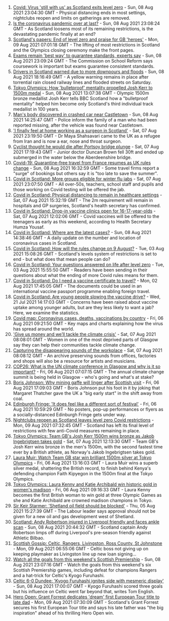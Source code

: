 1. [Covid: Virus 'still with us' as Scotland exits level zero](https://www.bbc.co.uk/news/uk-scotland-58136277) - Sun, 08 Aug 2021 23:04:30 GMT - Physical distancing ends in most settings, nightclubs reopen and limits on gatherings are removed.
2. [Is the coronavirus pandemic over at last?](https://www.bbc.co.uk/news/uk-scotland-58112939) - Sun, 08 Aug 2021 23:08:24 GMT - As Scotland loosens most of its remaining restrictions, is the devastating pandemic finally at an end?
3. [Scotland's papers: End of level zero and praise for GB 'heroes'](https://www.bbc.co.uk/news/uk-scotland-58142755) - Mon, 09 Aug 2021 07:01:18 GMT - The lifting of most restrictions in Scotland and the Olympics closing ceremony make the front pages.
4. [Exams remain 'best way' to guarantee standards, experts say](https://www.bbc.co.uk/news/uk-scotland-58139111) - Sun, 08 Aug 2021 23:09:24 GMT - The Commission on School Reform says coursework is important but exams guarantee consistent standards.
5. [Drivers in Scotland warned due to more downpours and floods](https://www.bbc.co.uk/news/uk-scotland-58136344) - Sun, 08 Aug 2021 18:16:49 GMT - A yellow warning remains in place after torrential rain closed railway lines and flooded streets on Saturday.
6. [Tokyo Olympics: How 'bulletproof' mentality propelled Josh Kerr to 1500m medal](https://www.bbc.co.uk/sport/olympics/58138363) - Sun, 08 Aug 2021 13:07:38 GMT - Olympic 1500m bronze medallist Josh Kerr tells BBC Scotland how a "bulletproof mentality" helped him become only Scotland's third individual track medallist in 100 years.
7. [Man's body discovered in crashed car near Castletown](https://www.bbc.co.uk/news/uk-scotland-highlands-islands-58138732) - Sun, 08 Aug 2021 14:25:47 GMT - Police inform the family of a man who had been reported missing, after the vehicle was found near Castletown.
8. ['I finally feel at home working as a surgeon in Scotland'](https://www.bbc.co.uk/news/uk-scotland-tayside-central-57500670) - Sat, 07 Aug 2021 23:19:50 GMT - Dr Maya Shahsavari came to the UK as a refugee from Iran and is now a ear, nose and throat surgeon.
9. [Cyclist thought he would die after Portsoy bridge plunge](https://www.bbc.co.uk/news/uk-scotland-north-east-orkney-shetland-58129268) - Sat, 07 Aug 2021 17:19:43 GMT - Junior doctor Duncan Brown fell 30ft and ended up submerged in the water below the Aberdeenshire bridge.
10. [Covid-19: Quarantine-free travel from France resumes as UK rules change](https://www.bbc.co.uk/news/uk-58130944) - Sun, 08 Aug 2021 16:32:59 GMT - Some travel firms report a "surge" of bookings but others say it is "too late to save the summer".
11. [Covid in Scotland: More groups eligible for winter flu jabs](https://www.bbc.co.uk/news/uk-scotland-58131218) - Sat, 07 Aug 2021 23:07:50 GMT - All over-50s, teachers, school staff and pupils and those working on Covid testing will be offered the jab.
12. [Covid in Scotland: Physical distancing to remain in healthcare settings](https://www.bbc.co.uk/news/uk-scotland-58130484) - Sat, 07 Aug 2021 15:32:19 GMT - The 2m requirement will remain in hospitals and GP surgeries, Scotland's health secretary has confirmed.
13. [Covid in Scotland: Drop-in vaccine clinics open for 16-17-year-olds](https://www.bbc.co.uk/news/uk-scotland-58128523) - Sat, 07 Aug 2021 12:02:06 GMT - Covid vaccines will be offered to the teenagers as early as this weekend, according to Health Secretary Humza Yousaf.
14. [Covid in Scotland: Where are the latest cases?](https://www.bbc.co.uk/news/uk-scotland-53511877) - Sun, 08 Aug 2021 14:38:46 GMT - A daily update on the number and location of coronavirus cases in Scotland.
15. [Covid in Scotland: How will the rules change on 9 August?](https://www.bbc.co.uk/news/uk-scotland-53166816) - Tue, 03 Aug 2021 15:08:26 GMT - Scotland's levels system of restrictions is set to end - but what does that mean people can do?
16. [Covid in Scotland: Your questions answered on life after level zero](https://www.bbc.co.uk/news/uk-scotland-58071989) - Tue, 03 Aug 2021 15:55:50 GMT - Readers have been sending in their questions about what the ending of more Covid rules means for them.
17. [Covid in Scotland: Do I need a vaccine certificate to travel?](https://www.bbc.co.uk/news/uk-scotland-57519070) - Mon, 02 Aug 2021 17:45:05 GMT - The documents could be used in an international vaccine passport programme enabling foreign travel.
18. [Covid in Scotland: Are young people slowing the vaccine drive?](https://www.bbc.co.uk/news/uk-scotland-57915106) - Wed, 21 Jul 2021 14:17:03 GMT - Concerns have been raised about vaccine uptake among younger adults, but are they less likely to want a jab? Here, we examine the statistics.
19. [Covid map: Coronavirus cases, deaths, vaccinations by country](https://www.bbc.co.uk/news/world-51235105) - Fri, 06 Aug 2021 09:21:50 GMT - Key maps and charts explaining how the virus has spread around the world.
20. ['Give us money and we’ll tackle the climate crisis'](https://www.bbc.co.uk/news/uk-scotland-58102100) - Sat, 07 Aug 2021 08:08:01 GMT - Women in one of the most deprived parts of Glasgow say they can help their communities tackle climate change.
21. [Capturing the disappearing sounds of the workplace](https://www.bbc.co.uk/news/uk-scotland-tayside-central-58056235) - Sat, 07 Aug 2021 08:08:12 GMT - An archive preserving sounds from offices, factories and shops will also be a resource for artists and musicians.
22. [COP26: What is the UN climate conference in Glasgow and why is it so important?](https://www.bbc.co.uk/news/science-environment-56901261) - Fri, 06 Aug 2021 07:07:15 GMT - The annual climate change summit is being held in Glasgow - who's going and what's at stake?
23. [Boris Johnson: Why mining gaffe will linger after Scottish visit](https://www.bbc.co.uk/news/uk-scotland-58117514) - Fri, 06 Aug 2021 17:09:03 GMT - Boris Johnson put his foot in it by joking that Margaret Thatcher gave the UK a "big early start" in the shift away from coal.
24. [Edinburgh Fringe: 'It does feel like a different sort of festival'](https://www.bbc.co.uk/news/uk-scotland-edinburgh-east-fife-58114299) - Fri, 06 Aug 2021 10:59:29 GMT - No posters, pop-up performances or flyers as a socially-distanced Edinburgh Fringe gets under way.
25. [Nightclubs reopen as Scotland leaves level zero Covid restrictions](https://www.bbc.co.uk/news/uk-scotland-58143763) - Mon, 09 Aug 2021 07:32:45 GMT - Scotland has left its final level of restrictions with few anti-Covid measures remaining in place.
26. [Tokyo Olympics: Team GB's Josh Kerr 1500m wins bronze as Jakob Ingebrigtsen takes gold](https://www.bbc.co.uk/sport/av/olympics/58128309) - Sat, 07 Aug 2021 12:13:30 GMT - Team GB's Josh Kerr wins bronze in the men's 1500m, with the second fastest time ever by a British athlete, as Norway's Jakob Ingebrigtsen takes gold.
27. [Laura Muir: Watch Team GB star win brilliant 1500m silver at Tokyo Olympics](https://www.bbc.co.uk/sport/av/olympics/58119293) - Fri, 06 Aug 2021 13:16:03 GMT - Laura Muir wins a superb silver medal, shattering the British record, to finish behind Kenya's defending champion Faith Kipyegon in the 1500m final at the Tokyo Olympics.
28. [Tokyo Olympics: Laura Kenny and Katie Archibald win historic gold in women's madison](https://www.bbc.co.uk/sport/av/olympics/58113831) - Fri, 06 Aug 2021 09:16:33 GMT - Laura Kenny becomes the first British woman to win gold at three Olympic Games as she and Katie Archibald are crowned madison champions in Tokyo.
29. [Sir Keir Starmer: 'Shetland oil field should be blocked'](https://www.bbc.co.uk/news/uk-scotland-58103993) - Thu, 05 Aug 2021 15:27:39 GMT - The Labour leader says approval should not be given for a new oil and gas development west of Shetland.
30. [Scotland: Andy Robertson injured in Liverpool friendly and faces ankle scan](https://www.bbc.co.uk/sport/football/58141099) - Sun, 08 Aug 2021 20:44:32 GMT - Scotland captain Andy Robertson limps off during Liverpool's pre-season friendly against Athletic Bilbao.
31. [Scottish Gossip: Celtic, Rangers, Livingston, Ross County, St Johnstone](https://www.bbc.co.uk/sport/football/58143204) - Mon, 09 Aug 2021 06:55:06 GMT - Celtic boss not giving up on keeping playmaker as Livingston line up new loan signing...
32. [Watch all the goals from this weekend's Scottish Premiership](https://www.bbc.co.uk/sport/av/football/58140859) - Sun, 08 Aug 2021 23:07:16 GMT - Watch the goals from this weekend's six Scottish Premiership games, including defeat for champions Rangers and a hat-trick for Celtic's Kyogo Furuhashi.
33. [Celtic 6-0 Dundee: 'Kyogo Furuhashi ignites side with mesmeric display'](https://www.bbc.co.uk/sport/football/58139951) - Sun, 08 Aug 2021 17:00:07 GMT - Kyogo Furuhashi scored three goals but his influence on Celtic went far beyond that, writes Tom English.
34. [Hero Open: Grant Forrest dedicates 'dream' first European Tour title to late dad](https://www.bbc.co.uk/sport/golf/58140852) - Mon, 09 Aug 2021 07:30:09 GMT - Scotland's Grant Forrest secures his first European Tour title and says his late father was "the big inspiration" ahead of his thrilling Hero Open win.
